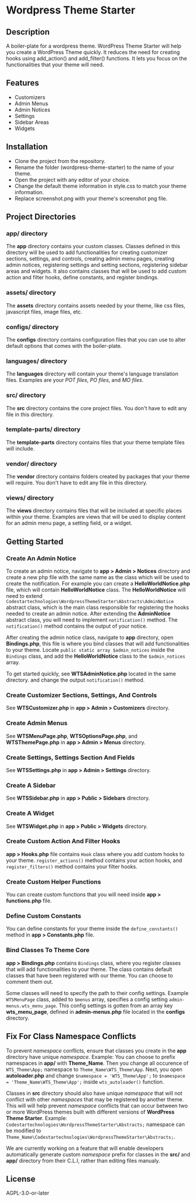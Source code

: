 # Wordpress Theme Starter

## Description

A boiler-plate for a wordpress theme. WordPress Theme Starter will help you create a WordPress Theme quickly. It reduces the need for creating hooks using add_action() and add_filter() functions. It lets you focus on the functionalities that your theme will need.

## Features

- Customizers
- Admin Menus
- Admin Notices
- Settings
- Sidebar Areas
- Widgets

## Installation

- Clone the project from the repository.
- Rename the folder (wordpress-theme-starter) to the name of your theme.
- Open the project with any editor of your choice.
- Change the default theme information in style.css to match your theme information.
- Replace screenshot.png with your theme's screenshot png file.

## Project Directories

### app/ directory

The **app** directory contains your custom classes. Classes defined in this directory will be used to add functionalities for creating customizer sections, settings, and controls, creating admin menu pages, creating admin notices, registering settings and setting sections, registering sidebar areas and widgets. It also contains classes that will be used to add custom action and filter hooks, define constants, and register bindings.

### assets/ directory

The **assets** directory contains assets needed by your theme, like css files, javascript files, image files, etc.

### configs/ directory

The **configs** directory contains configuration files that you can use to alter default options that comes with the boiler-plate.

### languages/ directory

The **languages** directory will contain your theme's language translation files. Examples are your *POT files*, *PO files*, and *MO files*.

### src/ directory

The **src** directory contains the core project files. You don't have to edit any file in this directory.

### template-parts/ directory

The **template-parts** directory contains files that your theme template files will include.

### vendor/ directory

The **vendor** directory contains folders created by packages that your theme will require. You don't have to edit any file in this directory.

### views/ directory

The **views** directory contains files that will be included at specific places within your theme. Examples are views that will be used to display content for an admin menu page, a setting field, or a widget.

## Getting Started

### Create An Admin Notice

To create an admin notice, navigate to **app > Admin > Notices** directory and create a new php file with the same name as the class which will be used to create the notification. For example you can create a **HelloWorldNotice.php** file, which will contain **HelloWorldNotice** class. The **HelloWorldNotice** will need to extend `Codestartechnologies\WordpressThemeStarter\Abstracts\AdminNotice` abstract class, which is the main class responsible for registering the hooks needed to create an admin notice. After extending the **AdminNotice** abstract class, you will need to implement `notification()` method. The `notification()` method contains the output of your notice.

After creating the admin notice class, navigate to **app** directory, open **Bindings.php**, this file is where you bind classes that will add functionalities to your theme. Locate `public static array $admin_notices` inside the `Bindings` class, and add the **HelloWorldNotice** class to the `$admin_notices` array.

To get started quickly, see **WTSAdminNotice.php** located in the same directory. and change the output `notification()` method.

### Create Customizer Sections, Settings, And Controls

See **WTSCustomizer.php** in **app > Admin > Customizers** directory.

### Create Admin Menus

See **WTSMenuPage.php**, **WTSOptionsPage.php**, and **WTSThemePage.php** in **app > Admin > Menus** directory.

### Create Settings, Settings Section And Fields

See **WTSSettings.php** in **app > Admin > Settings** directory.

### Create A Sidebar

See **WTSSidebar.php** in **app > Public > Sidebars** directory.

### Create A Widget

See **WTSWidget.php** in **app > Public > Widgets** directory.

### Create Custom Action And Filter Hooks

**app > Hooks.php** file contains `Hook` class where you add custom hooks to your theme. `register_actions()` method contains your action hooks, and `register_filters()` method contains your filter hooks.

### Create Custom Helper Functions

You can create custom functions that you will need inside **app > functions.php** file.

### Define Custom Constants

You can define constants for your theme inside the `define_constants()` method in **app > Constants.php** file.

### Bind Classes To Theme Core

**app > Bindings.php** contains `Bindings` class, where you register classes that will add functionalities to your theme. The class contains default classes that have been registered with our theme. You can choose to comment them out.

Some classes will need to specify the path to their config settings. Example `WTSMenuPage` class, added to `$menus` array, specifies a config setting `admin-menus.wts_menu_page`. This config settings is gotten from an array key **wts_menu_page**, defined in **admin-menus.php** file located in the **configs** directory.

## Fix For Class Namespace Conflicts

To prevent *namespace* conflicts, ensure that classes you create in the **app** directory have unique *namespace*. Example: You can choose to prefix namespaces in **app/** with **Theme_Name**. Then you change all occurence of `WTS_Theme\App;` namespace to `Theme_Name\WTS_Theme\App`. Next, you open **autoloader.php** and change `$namespace = 'WTS_Theme\App';` to `$namespace = 'Theme_Name\WTS_Theme\App';` inside `wts_autoloader()` function.

Classes in **src** directory should also have unique *namespace* that will not conflict with other *namespaces* that may be registered by another theme. This will will help prevent *namespace* conflicts that can occur between two or more WordPress themes built with different versions of **WordPress Theme Starter**. Example: `Codestartechnologies\WordpressThemeStarter\Abstracts;` namespace can be modified to `Theme_Name\Codestartechnologies\WordpressThemeStarter\Abstracts;`.

We are currently working on a feature that will enable developers automatically generate custom *namespace* prefix for classes in the **src/** and **app/** directory from their C.L.I, rather than editing files manualy.

## License

AGPL-3.0-or-later
